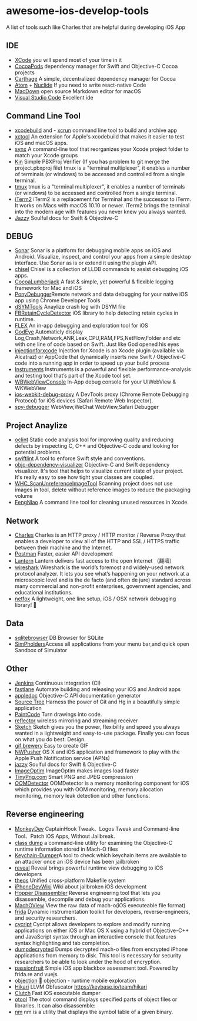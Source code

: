 # awesome-ios-develop-tools
A list of tools such like Charles that are helpful during developing iOS App

## IDE
- [XCode](https://developer.apple.com/xcode/) you will spend most of your time in it 
- [CocoaPods](http://cocoapods.org/) dependency manager for Swift and Objective-C Cocoa projects
- [Carthage](https://github.com/Carthage/Carthage) A simple, decentralized dependency manager for Cocoa
- [Atom](https://atom.io/) + [Nuclide](https://nuclide.io/) If you need to write react-native Code
- [MacDown](http://macdown.uranusjr.com/) open source Markdown editor for macOS
- [Visual Studio Code](https://code.visualstudio.com/) Excellent ide

## Command Line Tool
- [xcodebuild](https://developer.apple.com/legacy/library/documentation/Darwin/Reference/ManPages/man1/xcodebuild.1.html) and - [xcrun](https://developer.apple.com/legacy/library/documentation/Darwin/Reference/ManPages/man1/xcrun.1.html) command line tool to build and archive app
- [xctool](https://github.com/facebook/xctool) An extension for Apple's xcodebuild that makes it easier to test iOS and macOS apps.
- [synx](https://github.com/venmo/synx) A command-line tool that reorganizes your Xcode project folder to match your Xcode groups
- [Kin](https://github.com/Karumi/Kin) Simple PBXProj Verifier (If you has problem to git merge the project.pbxproj file)
tmux is a "terminal multiplexer", it enables a number of terminals (or windows)
to be accessed and controlled from a single terminal.
- [tmux](https://github.com/tmux/tmux) tmux is a "terminal multiplexer", it enables a number of terminals (or windows)
to be accessed and controlled from a single terminal.
- [iTerm2](https://www.iterm2.com/) iTerm2 is a replacement for Terminal and the successor to iTerm. It works on Macs with macOS 10.10 or newer. iTerm2 brings the terminal into the modern age with features you never knew you always wanted.
- [Jazzy](https://github.com/realm/jazzy) Soulful docs for Swift & Objective-C 

## DEBUG
- [Sonar](https://fbsonar.com/) Sonar is a platform for debugging mobile apps on iOS and Android. Visualize, inspect, and control your apps from a simple desktop interface. Use Sonar as is or extend it using the plugin API.
- [chisel](https://github.com/facebook/chisel) Chisel is a collection of LLDB commands to assist debugging iOS apps.
- [CocoaLumberjack](https://github.com/CocoaLumberjack/CocoaLumberjack) A fast & simple, yet powerful & flexible logging framework for Mac and iOS
- [PonyDebugger](https://github.com/square/PonyDebugger)Remote network and data debugging for your native iOS app using Chrome Developer Tools
- [dSYMTools](https://github.com/answer-huang/dSYMTools) Anaylize crash log with DSYM file
- [FBRetainCycleDetector](https://github.com/facebook/FBRetainCycleDetector/tree/master/FBRetainCycleDetector) iOS library to help detecting retain cycles in runtime.
- [FLEX](https://github.com/Flipboard/FLEX) An in-app debugging and exploration tool for iOS
- [GodEye](https://github.com/zixun/GodEye) Automaticly display Log,Crash,Network,ANR,Leak,CPU,RAM,FPS,NetFlow,Folder and etc with one line of code based on Swift. Just like God opened his eyes
- [injectionforxcode](https://github.com/johnno1962/injectionforxcode) Injection for Xcode is an Xcode plugin (available via Alcatraz) or AppCode that dynamically inserts new Swift / Objective-C code into a running app in order to speed up your build process
- [Instruments](https://developer.apple.com/library/content/documentation/DeveloperTools/Conceptual/InstrumentsUserGuide/index.html) Instruments is a powerful and flexible performance-analysis and testing tool that’s part of the Xcode tool set. 
- [WBWebViewConsole](https://github.com/Naituw/WBWebViewConsole) In-App debug console for your UIWebView & WKWebView
- [ios-webkit-debug-proxy](https://github.com/google/ios-webkit-debug-proxy) A DevTools proxy (Chrome Remote Debugging Protocol) for iOS devices (Safari Remote Web Inspector).
- [spy-debugger](https://github.com/wuchangming/spy-debugger) WebView,WeChat WebView,Safari Debugger

## Project Anaylize
- [oclint](http://oclint.org/) Static code analysis tool for improving quality and reducing defects by inspecting C, C++ and Objective-C code and looking for potential problems.
- [swiftlint](https://github.com/realm/SwiftLint) A tool to enforce Swift style and conventions. 
- [objc-dependency-visualizer](https://github.com/PaulTaykalo/objc-dependency-visualizer) Objective-C and Swift dependency visualizer. It's tool that helps to visualize current state of your project. It's really easy to see how tight your classes are coupled.
- [WHC_ScanUnreferenceImageTool](https://github.com/netyouli/WHC_ScanUnreferenceImageTool) Scanning project does not use images in tool, delete without reference images to reduce the packaging volume
- [FengNiao](https://github.com/onevcat/FengNiao) A command line tool for cleaning unused resources in Xcode.

## Network
- [Charles](https://www.charlesproxy.com/) Charles is an HTTP proxy / HTTP monitor / Reverse Proxy that enables a developer to view all of the HTTP and SSL / HTTPS traffic between their machine and the Internet.
- [Postman](https://www.getpostman.com/) Faster, easier API development 
- [Lantern](https://github.com/getlantern/lantern) Lantern delivers fast access to the open Internet （翻墙）
- [wireshark](https://www.wireshark.org/) Wireshark is the world’s foremost and widely-used network protocol analyzer. It lets you see what’s happening on your network at a microscopic level and is the de facto (and often de jure) standard across many commercial and non-profit enterprises, government agencies, and educational institutions.
- [netfox](https://github.com/kasketis/netfox) A lightweight, one line setup, iOS / OSX network debugging library! 🦊

## Data
- [sqlitebrowser](http://sqlitebrowser.org/) DB Browser for SQLite
- [SimPholders](https://simpholders.com/)Access all applications from your menu bar,and quick open Sandbox of Simulator

## Other
- [Jenkins](https://jenkins.io/index.html) Continuous integration (CI)
- [fastlane](https://github.com/fastlane/fastlane) Automate building and releasing your iOS and Android apps 
- [appledoc](http://gentlebytes.com/appledoc/) Objective-C API documentation generator 
- [Source Tree](http://www.sourcetreeapp.com/) Harness the power of Git and Hg in a beautifully simple application
- [PaintCode](https://www.paintcodeapp.com/) Turn drawings into code.
- [reflector](http://www.airsquirrels.com/reflector/) wireless mirroring and streaming receiver 
- [Sketch](https://www.sketchapp.com/) Sketch gives you the power, flexibility and speed you always wanted in a lightweight and easy-to-use package. Finally you can focus on what you do best: Design.
- [gif brewery](http://gifbrewery.com/) Easy to create GIF
- [NWPusher](https://github.com/noodlewerk/NWPusher) OS X and iOS application and framework to play with the Apple Push Notification service (APNs)
- [jazzy](https://github.com/realm/jazzy) Soulful docs for Swift & Objective-C
- [ImageOptim](https://imageoptim.com/mac) ImageOptim makes images load faster
- [TinyPng.com](https://tinypng.com/) Smart PNG and JPEG compression
- [OOMDetector](https://github.com/Tencent/OOMDetector) OOMDetector is a memory monitoring component for iOS which provides you with OOM monitoring, memory allocation monitoring, memory leak detection and other functions.


## Reverse engineering

- [MonkeyDev](https://github.com/AloneMonkey/MonkeyDev) CaptainHook Tweak、Logos Tweak and Command-line Tool、Patch iOS Apps, Without Jailbreak.
- [class dump](http://stevenygard.com/projects/class-dump/) a command-line utility for examining the Objective-C runtime information stored in Mach-O files
- [Keychain-Dumper](https://github.com/ptoomey3/Keychain-Dumper)A tool to check which keychain items are available to an attacker once an iOS device has been jailbroken
- [reveal](https://revealapp.com/) Reveal brings powerful runtime view debugging to iOS developers
- [theos](https://github.com/theos/theos) Unified cross-platform Makefile system
- [iPhoneDevWiki](http://iphonedevwiki.net/index.php/Main_Page) Wiki about jailbroken iOS development
- [Hopper Disassembler](https://www.hopperapp.com/) Reverse engineering tool that lets you disassemble, decompile and debug your applications. 
- [MachOView](https://github.com/gdbinit/MachOView) View the raw data of mach-o(iOS executeable file format)
- [frida](https://www.frida.re/) Dynamic instrumentation toolkit for developers, reverse-engineers, and security researchers.
- [cycript](http://www.cycript.org/) Cycript allows developers to explore and modify running applications on either iOS or Mac OS X using a hybrid of Objective-C++ and JavaScript syntax through an interactive console that features syntax highlighting and tab completion.
- [dumpdecrypted](https://github.com/stefanesser/dumpdecrypted) Dumps decrypted mach-o files from encrypted iPhone applications from memory to disk. This tool is necessary for security researchers to be able to look under the hood of encryption.
- [passionfruit](https://github.com/chaitin/passionfruit) Simple iOS app blackbox assessment tool. Powered by frida.re and vuejs.
- [objection](https://github.com/sensepost/objection) 📱 objection - runtime mobile exploration
- [Hikari](https://github.com/HikariObfuscator/Hikari) LLVM Obfuscator https://keybase.io/team/hikari
- [Clutch](https://github.com/KJCracks/Clutch) Fast iOS executable dumper
- [otool](https://www.unix.com/man-page/osx/1/otool/) The otool command displays specified parts of object files or libraries. It can also disassemble:
- [nm](http://unixhelp.ed.ac.uk/CGI/man-cgi?nm) nm is a utility that displays the symbol table of a given binary.

